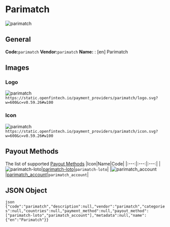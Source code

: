# Parimatch 
![parimatch](https://static.openfintech.io/payment_providers/parimatch/logo.svg?w=600&c=v0.59.26#w100) 
## General 
**Code:**`parimatch` 
**Vendor:**`parimatch` 
**Name:** 
:	[en] Parimatch 
## Images 
### Logo 
![parimatch](https://static.openfintech.io/payment_providers/parimatch/logo.svg?w=600&c=v0.59.26#w100) 
``` https://static.openfintech.io/payment_providers/parimatch/logo.svg?w=600&c=v0.59.26#w100 ``` 
### Icon 
![parimatch](https://static.openfintech.io/payment_providers/parimatch/icon.svg?w=600&c=v0.59.26#w100) 
``` https://static.openfintech.io/payment_providers/parimatch/icon.svg?w=600&c=v0.59.26#w100 ``` 
## Payout Methods 
The list of supported [Payout Methods](#) 
|Icon|Name|Code| 
|:---:|:---:|:---:| 
|![parimatch-loto](https://static.openfintech.io/payout_methods/parimatch-loto/icon.png?w=278&c=v0.59.26#w40)|[parimatch-loto](#)|`parimatch-loto`| 
|![parimatch_account](https://static.openfintech.io/payout_methods/parimatch_account/icon.png?w=278&c=v0.59.26#w40)|[parimatch_account](#)|`parimatch_account`| 
 
## JSON Object 
```json {"code":"parimatch","description":null,"vendor":"parimatch","categories":null,"countries":null,"payment_method":null,"payout_method":["parimatch-loto","parimatch_account"],"metadata":null,"name":{"en":"Parimatch"}} ``` 
